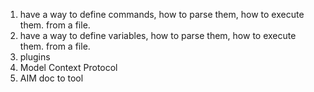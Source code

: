 1. have a way to define commands, how to parse them, how to execute them. from a file.
2. have a way to define variables, how to parse them, how to execute them. from a file.
3. plugins
4. Model Context Protocol
5. AIM doc to tool